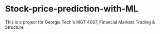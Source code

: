# Stock-price-prediction-with-ML
This is a project for Georgia Tech's MGT 4067, Financial Markets Trading &amp; Structure

